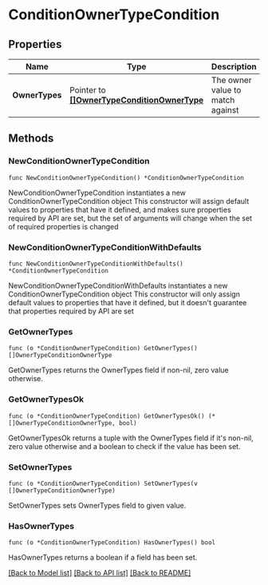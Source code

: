 # ConditionOwnerTypeCondition

## Properties

Name | Type | Description | Notes
------------ | ------------- | ------------- | -------------
**OwnerTypes** | Pointer to [**[]OwnerTypeConditionOwnerType**](OwnerTypeConditionOwnerType.md) | The owner value to match against | [optional] 

## Methods

### NewConditionOwnerTypeCondition

`func NewConditionOwnerTypeCondition() *ConditionOwnerTypeCondition`

NewConditionOwnerTypeCondition instantiates a new ConditionOwnerTypeCondition object
This constructor will assign default values to properties that have it defined,
and makes sure properties required by API are set, but the set of arguments
will change when the set of required properties is changed

### NewConditionOwnerTypeConditionWithDefaults

`func NewConditionOwnerTypeConditionWithDefaults() *ConditionOwnerTypeCondition`

NewConditionOwnerTypeConditionWithDefaults instantiates a new ConditionOwnerTypeCondition object
This constructor will only assign default values to properties that have it defined,
but it doesn't guarantee that properties required by API are set

### GetOwnerTypes

`func (o *ConditionOwnerTypeCondition) GetOwnerTypes() []OwnerTypeConditionOwnerType`

GetOwnerTypes returns the OwnerTypes field if non-nil, zero value otherwise.

### GetOwnerTypesOk

`func (o *ConditionOwnerTypeCondition) GetOwnerTypesOk() (*[]OwnerTypeConditionOwnerType, bool)`

GetOwnerTypesOk returns a tuple with the OwnerTypes field if it's non-nil, zero value otherwise
and a boolean to check if the value has been set.

### SetOwnerTypes

`func (o *ConditionOwnerTypeCondition) SetOwnerTypes(v []OwnerTypeConditionOwnerType)`

SetOwnerTypes sets OwnerTypes field to given value.

### HasOwnerTypes

`func (o *ConditionOwnerTypeCondition) HasOwnerTypes() bool`

HasOwnerTypes returns a boolean if a field has been set.


[[Back to Model list]](../README.md#documentation-for-models) [[Back to API list]](../README.md#documentation-for-api-endpoints) [[Back to README]](../README.md)


